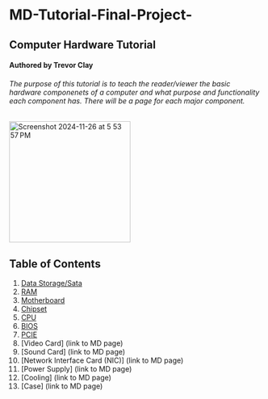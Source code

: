 # MD-Tutorial-Final-Project-
## Computer Hardware Tutorial
#### Authored by Trevor Clay
###### The purpose of this tutorial is to teach the reader/viewer the basic hardware componenets of a computer and what purpose and functionality each component has. There will be a page for each major component.

<img width="240" alt="Screenshot 2024-11-26 at 5 53 57 PM" src="https://github.com/user-attachments/assets/92add861-9edc-4c3c-be8c-9550da77980c">

## Table of Contents
1. [Data Storage/Sata](https://github.com/trevclay/MD-Tutorial-Final-Project-/blob/21186b5e1db0551b802d3522ac362706aca427f4/Data%20Storage%20%26%20SATA.md)
2. [RAM](https://github.com/trevclay/MD-Tutorial-Final-Project-/blob/b1bf78bfb30e3e99373fead558b0c3cf69831fe3/RAM.md)
3. [Motherboard](https://github.com/trevclay/MD-Tutorial-Final-Project-/blob/9d4d9ab3c4789cf57550ca337135b7770333d9a3/Motherboard.md)
4. [Chipset](https://github.com/trevclay/MD-Tutorial-Final-Project-/blob/6a4bb38b742d6438b751ae8be8f518afa37e133b/Chipset.md)
5. [CPU](https://github.com/trevclay/MD-Tutorial-Final-Project-/blob/d1255be7e0923e1f6a51a3f732cbd13e53f3d857/CPU.md)
6. [BIOS](https://github.com/trevclay/MD-Tutorial-Final-Project-/blob/111c704ce4677b1d1bccbabc0f76d54b9840ec3d/BIOS.md)
7. [PCIE](https://github.com/trevclay/MD-Tutorial-Final-Project-/blob/bbe04ea453c73467c585fd50b2cee340b539df84/PCIE.md)
8. [Video Card] (link to MD page)
9. [Sound Card] (link to MD page)
10. [Network Interface Card (NIC)] (link to MD page)
11. [Power Supply] (link to MD page)
12. [Cooling] (link to MD page)
13. [Case] (link to MD page)
